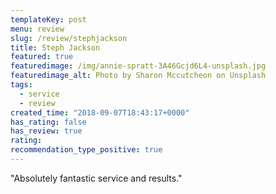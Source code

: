 ```yaml
---
templateKey: post
menu: review
slug: /review/stephjackson
title: Steph Jackson
featured: true
featuredimage: /img/annie-spratt-3A46Gcjd6L4-unsplash.jpg
featuredimage_alt: Photo by Sharon Mccutcheon on Unsplash
tags:
  - service
  - review
created_time: "2018-09-07T18:43:17+0000"
has_rating: false
has_review: true
rating: 
recommendation_type_positive: true
---
```

"Absolutely fantastic service and results."